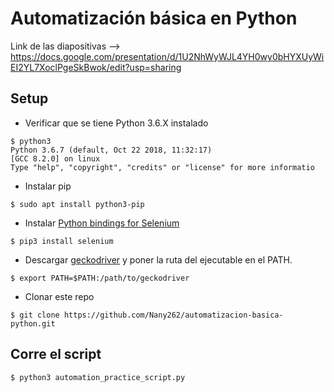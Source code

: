 # Automatización básica en Python

Link de las diapositivas --> https://docs.google.com/presentation/d/1U2NhWyWJL4YH0wy0bHYXUyWiEI2YL7XoclPgeSkBwok/edit?usp=sharing

Setup
----------

 - Verificar que se tiene Python 3.6.X instalado
``` shell
$ python3
Python 3.6.7 (default, Oct 22 2018, 11:32:17) 
[GCC 8.2.0] on linux
Type "help", "copyright", "credits" or "license" for more informatio
```
 - Instalar pip
``` shell
$ sudo apt install python3-pip
```
 - Instalar [Python bindings for Selenium](https://pypi.python.org/pypi/selenium)
``` shell
$ pip3 install selenium
```
 - Descargar [geckodriver](https://github.com/mozilla/geckodriver/releases) y poner la ruta del ejecutable en el PATH. 
``` shell
$ export PATH=$PATH:/path/to/geckodriver

```
 - Clonar este repo
``` shell
$ git clone https://github.com/Nany262/automatizacion-basica-python.git
```

Corre el script
----------
``` shell
$ python3 automation_practice_script.py
```